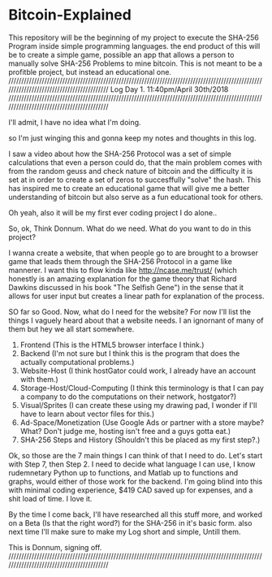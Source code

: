 # Bitcoin-Explained
This repository will be the beginning of my project to execute the SHA-256 Program inside simple programming languages. the end product of this will be to create a simple game, possible an app that allows a person to manually solve SHA-256 Problems to mine bitcoin. This is not meant to be a profitble project, but instead an educational one.
//////////////////////////////////////////////////////////////////////////////////////////////////////////////////////////////////////////
Log Day 1. 11:40pm/April 30th/2018
////////////////////////////////////////////////////////////////////////////////////////////////////////////////////////////////////////// 

I'll admit, I have no idea what I'm doing.

 so I'm just winging this and gonna keep my notes and thoughts in this log.

I saw a video about how the SHA-256 Protocol was a set of simple calculations that even a person could do, that the main problem comes with from the random geuss and check nature of bitcoin and the difficulty it is set at in order to create a set of zeros to succesffully "solve" the hash. This has inspired me to create an educational game that will give me a better understanding of bitcoin but also serve as a fun educational took for others. 

Oh yeah, also it will be my first ever coding project I do alone..

So, ok, Think Donnum. What do we need. What do you want to do in this project?

I wanna create a website, that when people go to are brought to a browser game that leads them through the SHA-256 Protocol in a game like mannerer. I want this to flow kinda like http://ncase.me/trust/ (which honestly is an amazing explanation for the game theory that Richard Dawkins discussed in his book "The Selfish Gene") in the sense that it allows for user input but creates a linear path for explanation of the process.

SO far so Good. Now, what do I need for the website? For now I'll list the things I vaguely heard about that a website needs. I an ignornant of many of them but hey we all start somewhere.

1. Frontend (This is the HTML5 browser interface I think.)
2. Backend (I'm not sure but I think this is the program that does the actually computational problems.)
3. Website-Host (I think hostGator could work, I already have an account with them.)
4. Storage-Host/Cloud-Computing (I think this terminology is that I can pay a company to do the computations on their network, hostgator?)
5. Visual/Sprites (I can create these using my drawing pad, I wonder if I'll have to learn about vector files for this.)
6. Ad-Space/Monetization (Use Google Ads or partner with a store maybe? What? Don't judge me, hosting isn't free and a guys gotta eat.)
7. SHA-256 Steps and History (Shouldn't this be placed as my first step?.)

Ok, so those are the 7 main things I can think of that I need to do. Let's start with Step 7, then Step 2. I need to decide what language I can use, I know rudemnetary Python up to functions, and Matlab up to functions and graphs, would either of those work for the backend. I'm going blind into this with minimal coding experience, $419 CAD saved up for expenses, and a shit load of time. I love it.

By the time I come back, I'll have researched all this stuff more, and worked on a Beta (Is that the right word?) for the SHA-256 in it's basic form. also next time I'll make sure to make my Log short and simple, Untill them.

This is Donnum, signing off.
//////////////////////////////////////////////////////////////////////////////////////////////////////////////////////////////////////////
